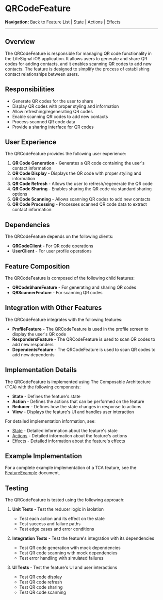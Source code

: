 # QRCodeFeature

**Navigation:** [Back to Feature List](../../FeatureList.md) | [State](State.md) | [Actions](Actions.md) | [Effects](Effects.md)

---

## Overview

The QRCodeFeature is responsible for managing QR code functionality in the LifeSignal iOS application. It allows users to generate and share QR codes for adding contacts, and it enables scanning QR codes to add new contacts. The feature is designed to simplify the process of establishing contact relationships between users.

## Responsibilities

- Generate QR codes for the user to share
- Display QR codes with proper styling and information
- Allow refreshing/regenerating QR codes
- Enable scanning QR codes to add new contacts
- Process scanned QR code data
- Provide a sharing interface for QR codes

## User Experience

The QRCodeFeature provides the following user experience:

1. **QR Code Generation** - Generates a QR code containing the user's contact information
2. **QR Code Display** - Displays the QR code with proper styling and information
3. **QR Code Refresh** - Allows the user to refresh/regenerate the QR code
4. **QR Code Sharing** - Enables sharing the QR code via standard sharing options
5. **QR Code Scanning** - Allows scanning QR codes to add new contacts
6. **QR Code Processing** - Processes scanned QR code data to extract contact information

## Dependencies

The QRCodeFeature depends on the following clients:

- **QRCodeClient** - For QR code operations
- **UserClient** - For user profile operations

## Feature Composition

The QRCodeFeature is composed of the following child features:

- **QRCodeShareFeature** - For generating and sharing QR codes
- **QRScannerFeature** - For scanning QR codes

## Integration with Other Features

The QRCodeFeature integrates with the following features:

- **ProfileFeature** - The QRCodeFeature is used in the profile screen to display the user's QR code
- **RespondersFeature** - The QRCodeFeature is used to scan QR codes to add new responders
- **DependentsFeature** - The QRCodeFeature is used to scan QR codes to add new dependents

## Implementation Details

The QRCodeFeature is implemented using The Composable Architecture (TCA) with the following components:

- **State** - Defines the feature's state
- **Action** - Defines the actions that can be performed on the feature
- **Reducer** - Defines how the state changes in response to actions
- **View** - Displays the feature's UI and handles user interaction

For detailed implementation information, see:

- [State](State.md) - Detailed information about the feature's state
- [Actions](Actions.md) - Detailed information about the feature's actions
- [Effects](Effects.md) - Detailed information about the feature's effects

## Example Implementation

For a complete example implementation of a TCA feature, see the [FeatureExample](../../Examples/FeatureExample.md) document.

## Testing

The QRCodeFeature is tested using the following approach:

1. **Unit Tests** - Test the reducer logic in isolation
   - Test each action and its effect on the state
   - Test success and failure paths
   - Test edge cases and error conditions

2. **Integration Tests** - Test the feature's integration with its dependencies
   - Test QR code generation with mock dependencies
   - Test QR code scanning with mock dependencies
   - Test error handling with simulated failures

3. **UI Tests** - Test the feature's UI and user interactions
   - Test QR code display
   - Test QR code refresh
   - Test QR code sharing
   - Test QR code scanning
